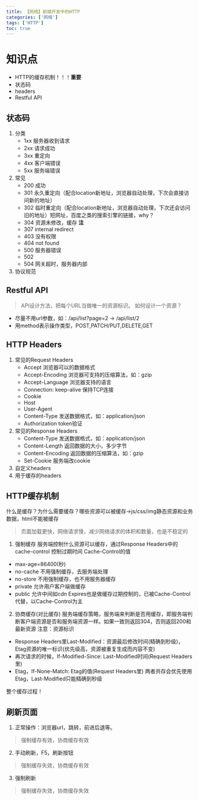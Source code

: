 ```yaml
---
title: 【网络】前端开发中的HTTP
categories: ['网络']
tags: ['HTTP']
toc: true
---
```


# 知识点
- HTTP的缓存机制！！！<strong>重要</strong>
- 状态码
- headers
- Restful API

## 状态码
1. 分类
    - 1xx 服务器收到请求
    - 2xx 请求成功
    - 3xx 重定向
    - 4xx 客户端错误
    - 5xx 服务端错误
2. 常见
    - 200 成功
    - 301 永久重定向（配合location新地址，浏览器自动处理，下次会直接访问新的地址）
    - 302 临时重定向（配合location新地址，浏览器自动处理，下次还会访问旧的地址）短网址，百度之类的搜索引擎的链接，why？
    - 304 资源未修改，缓存 <strong>注</strong>
    - 307 internal redirect
    - 403 没有权限
    - 404 not found
    - 500 服务器错误
    - 502
    - 504 网关超时，服务器内部
3. 协议规范

## Restful API
> API设计方法，把每个URL当做唯一的资源标识。
如何设计一个资源？
- 尽量不用url参数，如：/api/list?page=2  -> /api/list/2
- 用method表示操作类型，POST,PATCH/PUT,DELETE,GET
  
## HTTP Headers
1. 常见的Request Headers
    - Accept 浏览器可以的数据格式
    - Accept-Encoding 浏览器可支持的压缩算法，如：gzip
    - Accept-Language 浏览器支持的语言
    - Connection: keep-alive 保持TCP连接
    - Cookie
    - Host
    - User-Agent 
    - Content-Type 发送数据格式，如：application/json
    - Authorization token验证
2. 常见的Response Headers
    - Content-Type 发送数据格式，如：application/json
    - Content-Length 返回数据的大小，多少字节
    - Content-Encoding 返回数据的压缩算法，如：gzip
    - Set-Cookie 服务端改cookie
3. 自定义headers
4. 用于缓存的headers

## HTTP缓存机制
什么是缓存？为什么需要缓存？哪些资源可以被缓存->js/css/img静态资源和业务数据，html不能被缓存
   > 页面加载更快，网络请求慢，减少网络请求的体积和数量，也是不稳定的

1. 强制缓存
服务端控制什么资源可以缓存，通过Response Headers中的cache-control 控制过期时间
Cache-Control的值
- max-age=86400(秒)
- no-cache 不用强制缓存，去服务端处理
- no-store 不用强制缓存，也不用服务器缓存
- private 允许用户客户端做缓存
- public 允许中间如cdn
Expires也是做缓存过期控制的，已被Cache-Control代替，以Cache-Control为主

2. 协商缓存(对比缓存)
服务端缓存策略，服务端来判断是否用缓存，即服务端判断客户端资源是否和服务端资源一样。如果一致则返回304，否则返回200和最新资源
注意：资源标识
- Response Headers里Last-Modified：资源最后修改时间(精确到秒级)，Etag资源的唯一标识(优先级高，资源被重复生成而内容不变)
- 再次请求的时候，If-Modified-Since: Last-Modified时间(Request Headers里)
- Etag，If-None-Match: Etag的值(Request Headers里)
两者共存会优先使用Etag，Last-Modified只能精确到秒级

整个缓存过程！

## 刷新页面
1. 正常操作：浏览器url，跳转，前进后退等。
> 强制缓存有效，协商缓存有效 
2. 手动刷新，F5，刷新按钮
> 强制缓存失效，协商缓存有效 
3. 强制刷新
> 强制缓存失效，协商缓存失效